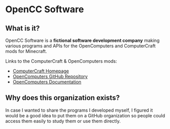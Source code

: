 # OpenCC Software



## What is it?

OpenCC Software is a **fictional software development company** making various programs and APIs for the OpenComputers and ComputerCraft mods for Minecraft.

Links to the ComputerCraft & OpenComputers mods:
- [ComputerCraft Homepage](http://www.computercraft.info/)
- [OpenComputers GitHub Repository](https://github.com/MightyPirates/OpenComputers)
- [OpenComputers Documentation](https://ocdoc.cil.li/)



## Why does this organization exists?

In case I wanted to share the programs I developed myself, I figured it would be a good idea to put them on a GitHub organization so people could access
them easily to study them or use them directly.
